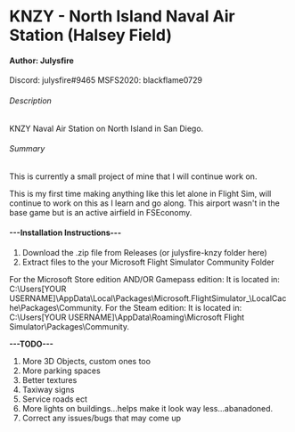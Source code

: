 # KNZY - North Island Naval Air Station (Halsey Field)
#### Author: Julysfire
Discord: julysfire#9465  MSFS2020: blackflame0729

###### Description
KNZY Naval Air Station on North Island in San Diego.

###### Summary
This is currently a small project of mine that I will continue work on.

This is my first time making anything like this let alone in Flight Sim, will continue to work on this as I learn and go along.  This airport wasn't in the base game but is an active airfield in FSEconomy.


#### ---Installation Instructions---
1. Download the .zip file from Releases (or julysfire-knzy folder here)
2. Extract files to the your Microsoft Flight Simulator Community Folder

For the Microsoft Store edition AND/OR Gamepass edition:
    It is located in: C:\Users\[YOUR USERNAME]\AppData\Local\Packages\Microsoft.FlightSimulator_<RANDOMLETTERS>\LocalCache\Packages\Community.
For the Steam edition:
    It is located in: C:\Users\[YOUR USERNAME]\AppData\Roaming\Microsoft Flight Simulator\Packages\Community.
   

**---TODO---**
1. More 3D Objects, custom ones too
2. More parking spaces
3. Better textures
4. Taxiway signs
5. Service roads ect
6. More lights on buildings...helps make it look way less...abanadoned.
7. Correct any issues/bugs that may come up
